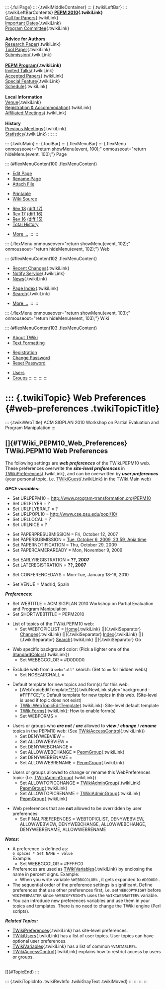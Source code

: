 ::: {.fullPage}
::: {.twikiMiddleContainer}
::: {.twikiLeftBar}
::: {.twikiLeftBarContents}
**[PEPM 2010](WebHome){.twikiLink}**\
[Call for Papers](CallForPapers){.twikiLink}\
[Important Dates](ImportantDates){.twikiLink}\
[Program Committee](ProgramCommittee){.twikiLink}\
\
**Advice for Authors**\
[Research Paper](ResearchPaperAdvice){.twikiLink}\
[Tool Paper](ToolPaperAdvice){.twikiLink}\
[Submission](PaperSubmission){.twikiLink}\
\
**[PEPM Program](Program){.twikiLink}**\
[Invited Talks](InvitedTalks){.twikiLink}\
[Accepted Papers](AcceptedPapers){.twikiLink}\
[Special Feature](SpecialFeature){.twikiLink}\
[Schedule](Program){.twikiLink}\
\
**Local Information**\
[Venue](WorkshopVenue){.twikiLink}\
[Registration & Accommodation](RegistrationAndAccomodation){.twikiLink}\
[Affiliated Meetings](AffiliatedMeetings){.twikiLink}\
\
**History**\
[Previous Meetings](PreviousMeetings){.twikiLink}\
[Statistics](HistoricalStatistics){.twikiLink}
:::
:::

::: {.twikiMain}
::: {.toolBar}
::: {.flexMenuBar}
::: {.flexMenu onmouseover="return showMenu(event, 100);" onmouseout="return hideMenu(event, 100);"}
Page

::: {#flexMenuContent100 .flexMenuContent}
-   [Edit
    Page](http://www.program-transformation.org/edit/PEPM10/WebPreferences?t=1536828936)
-   [Rename
    Page](http://www.program-transformation.org/rename/PEPM10/WebPreferences)
-   [Attach
    File](http://www.program-transformation.org/attach/PEPM10/WebPreferences)

<!-- -->

-   [Printable](http://www.program-transformation.org/view/PEPM10/WebPreferences?skin=print.pattern)
-   [Wiki
    Source](http://www.program-transformation.org/view/PEPM10/WebPreferences?skin=text&raw=on&contenttype=text/plain)

<!-- -->

-   [Rev
    18](http://www.program-transformation.org/view/PEPM10/WebPreferences?rev=1.18)
    [(diff 17)](http://www.program-transformation.org/rdiff/PEPM10/WebPreferences?rev1=1.18&rev2=1.17)
-   [Rev
    17](http://www.program-transformation.org/view/PEPM10/WebPreferences?rev=1.17)
    [(diff 16)](http://www.program-transformation.org/rdiff/PEPM10/WebPreferences?rev1=1.17&rev2=1.16)
-   [Rev
    16](http://www.program-transformation.org/view/PEPM10/WebPreferences?rev=1.16)
    [(diff 15)](http://www.program-transformation.org/rdiff/PEPM10/WebPreferences?rev1=1.16&rev2=1.15)
-   [Total
    History](http://www.program-transformation.org/rdiff/PEPM10/WebPreferences)

<!-- -->

-   [More
    \...](http://www.program-transformation.org/oops/PEPM10/WebPreferences?template=oopsmore&param1=1.18&param2=1.18)
:::
:::

::: {.flexMenu onmouseover="return showMenu(event, 102);" onmouseout="return hideMenu(event, 102);"}
Web

::: {#flexMenuContent102 .flexMenuContent}
-   [Recent Changes](WebChanges){.twikiLink}
-   [Notify Service](WebNotify){.twikiLink}
-   [News](WebNews){.twikiLink}

<!-- -->

-   [Page Index](WebIndex){.twikiLink}
-   [Search](WebSearch){.twikiLink}

<!-- -->

-   [More
    \...](http://www.program-transformation.org/oops/PEPM10/WebPreferences?template=oopsmore&param1=1.18&param2=1.18)
:::
:::

::: {.flexMenu onmouseover="return showMenu(event, 103);" onmouseout="return hideMenu(event, 103);"}
Wiki

::: {#flexMenuContent103 .flexMenuContent}
-   [About
    TWiki](http://www.program-transformation.org/view/TWiki/WebHome)
-   [Text
    Formatting](http://www.program-transformation.org/view/TWiki/TextFormattingRules)

<!-- -->

-   [Registration](http://www.program-transformation.org/view/TWiki/TWikiRegistration)
-   [Change
    Password](http://www.program-transformation.org/view/TWiki/ChangePassword)
-   [Reset
    Password](http://www.program-transformation.org/view/TWiki/ResetPassword)

<!-- -->

-   [Users](http://www.program-transformation.org/view/Main/TWikiUsers)
-   [Groups](http://www.program-transformation.org/view/Main/TWikiGroups)
:::
:::
:::
:::

::: {.twikiTopic}
Web Preferences {#web-preferences .twikiTopicTitle}
===============

::: {.twikiWebTitle}
ACM SIGPLAN 2010 Workshop on Partial Evaluation and Program Manipulation
:::

[]{#TWiki_PEPM10_Web_Preferences} TWiki.PEPM10 Web Preferences
--------------------------------------------------------------

The following settings are ***web preferences*** of the TWiki.PEPM10
web. These preferences overwrite the ***site-level preferences*** in
[TWikiPreferences](../TWiki/TWikiPreferences){.twikiLink}, and can be
overwritten by ***user preferences*** (your personal topic, i.e.
[TWikiGuest](../Main/TWikiGuest){.twikiLink} in the TWiki.Main web)

***GPCE variables:***

-   Set URLPEPM10 = <http://www.program-transformation.org/PEPM10>
-   Set URLFLYER = ?
-   Set URLFLYERALT = ?
-   Set URLPOPL10 = <http://www.cse.psu.edu/popl/10/>
-   Set URLLOCAL = ?
-   Set URLNICE = ?

<!-- -->

-   Set PAPERPRESUBMISSION = Fri, October 12, 2007
-   Set PAPERSUBMISSION = [Tue, October 6, 2009, 23:59, Apia
    time](http://www.timeanddate.com/worldclock/fixedtime.html?month=10&day=6&year=2009&hour=23&min=59&sec=0&p1=282)
-   Set PAPERNOTIFICATION = Thu, October 29, 2009
-   Set PAPERCAMERAREADY = Mon, November 9, 2009

<!-- -->

-   Set EARLYREGISTRATION = **??, 2007**
-   Set LATEREGISTRATION = **??, 2007**

<!-- -->

-   Set CONFERENCEDAYS = Mon-Tue, January 18-19, 2010

<!-- -->

-   Set VENUE = Madrid, Spain

***Preferences:***

-   Set WEBTITLE = ACM SIGPLAN 2010 Workshop on Partial Evaluation and
    Program Manipulation
-   Set SHORTWEBTITLE = PEPM2010

<!-- -->

-   List of topics of the TWiki.PEPM10 web:
    -   Set WEBTOPICLIST = [Home](WebHome){.twikiLink}
        [\|]{.twikiSeparator} [Changes](WebChanges){.twikiLink}
        [\|]{.twikiSeparator} [Index](WebIndex){.twikiLink}
        [\|]{.twikiSeparator} [Search](WebSearch){.twikiLink}
        [\|]{.twikiSeparator} Go

<!-- -->

-   Web specific background color: (Pick a lighter one of the
    [StandardColors](../TWiki/StandardColors){.twikiLink})
    -   Set WEBBGCOLOR = \#D0D0D0

<!-- -->

-   Exclude web from a `web="all"` search: (Set to `on` for hidden webs)
    -   Set NOSEARCHALL =

<!-- -->

-   Default template for new topics and form(s) for this web:
    -   [WebTopicEditTemplate[^?^](http://www.program-transformation.org/edit/PEPM10/WebTopicEditTemplate?topicparent=PEPM10.WebPreferences)]{.twikiNewLink
        style="background : #FFFFCE;"}: Default template for new topics
        in this web. (Site-level is used if topic does not exist)
    -   [TWiki.WebTopicEditTemplate](../TWiki/WebTopicEditTemplate){.twikiLink}:
        Site-level default template
    -   [TWikiForms](../TWiki/TWikiForms){.twikiLink}: How to enable
        form(s)
    -   Set WEBFORMS =

<!-- -->

-   Users or groups who ***are not*** / ***are*** allowed to ***view***
    / ***change*** / ***rename*** topics in the PEPM10 web: (See
    [TWikiAccessControl](../TWiki/TWikiAccessControl){.twikiLink})
    -   Set DENYWEBVIEW =
    -   Set ALLOWWEBVIEW =
    -   Set DENYWEBCHANGE =
    -   Set ALLOWWEBCHANGE = [PepmGroup](../Main/PepmGroup){.twikiLink}
    -   Set DENYWEBRENAME =
    -   Set ALLOWWEBRENAME = [PepmGroup](../Main/PepmGroup){.twikiLink}

<!-- -->

-   Users or groups allowed to change or rename this WebPreferences
    topic: (I.e. [TWikiAdminGroup](../Main/TWikiAdminGroup){.twikiLink})
    -   Set ALLOWTOPICCHANGE =
        [TWikiAdminGroup](../Main/TWikiAdminGroup){.twikiLink}
        [PepmGroup](../Main/PepmGroup){.twikiLink}
    -   Set ALLOWTOPICRENAME =
        [TWikiAdminGroup](../Main/TWikiAdminGroup){.twikiLink}
        [PepmGroup](../Main/PepmGroup){.twikiLink}

<!-- -->

-   Web preferences that are **not** allowed to be overridden by user
    preferences:
    -   Set FINALPREFERENCES = WEBTOPICLIST, DENYWEBVIEW, ALLOWWEBVIEW,
        DENYWEBCHANGE, ALLOWWEBCHANGE, DENYWEBRENAME, ALLOWWEBRENAME

***Notes:***

-   A preference is defined as:\
    `6 spaces * Set NAME = value`\
    Example:
    -   Set WEBBGCOLOR = \#FFFFC0
-   Preferences are used as
    [TWikiVariables](../TWiki/TWikiVariables){.twikiLink} by enclosing
    the name in percent signs. Example:
    -   When you write variable `%WEBBGCOLOR%` , it gets expanded to
        `#D0D0D0` .
-   The sequential order of the preference settings is significant.
    Define preferences that use other preferences first, i.e. set
    `WEBCOPYRIGHT` before `WIKIWEBMASTER` since `%WEBCOPYRIGHT%` uses
    the `%WIKIWEBMASTER%` variable.
-   You can introduce new preferences variables and use them in your
    topics and templates. There is no need to change the TWiki engine
    (Perl scripts).

***Related Topics:***

-   [TWikiPreferences](../TWiki/TWikiPreferences){.twikiLink} has
    site-level preferences.
-   [TWikiUsers](../Main/TWikiUsers){.twikiLink} has a list of user
    topics. User topics can have optional user preferences.
-   [TWikiVariables](../TWiki/TWikiVariables){.twikiLink} has a list of
    common `%VARIABLES%`.
-   [TWikiAccessControl](../TWiki/TWikiAccessControl){.twikiLink}
    explains how to restrict access by users or groups.

\
[]{#TopicEnd}
:::

::: {.twikiTopicInfo .twikiRevInfo .twikiGrayText .twikiMoved}
:::
:::
:::
:::
